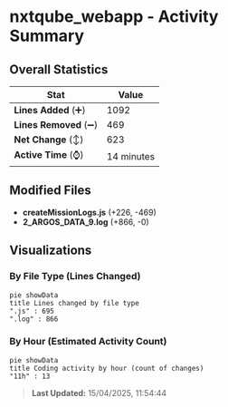 # nxtqube_webapp - Activity Summary 

## Overall Statistics

| Stat                   | Value                                                             |
| ---------------------- | ----------------------------------------------------------------- |
| **Lines Added** (➕)   | 1092                                          |
| **Lines Removed** (➖) | 469                                        |
| **Net Change** (↕)    | 623                |
| **Active Time** (⌚)   | 14 minutes |


## Modified Files
- **createMissionLogs.js** (+226, -469)
- **2_ARGOS_DATA_9.log** (+866, -0)

## Visualizations

### By File Type (Lines Changed)

```mermaid
pie showData
title Lines changed by file type
".js" : 695
".log" : 866
```

### By Hour (Estimated Activity Count)

```mermaid
pie showData
title Coding activity by hour (count of changes)
"11h" : 13
```


> **Last Updated:** 15/04/2025, 11:54:44